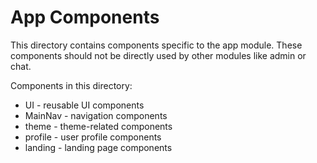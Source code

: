 
# App Components

This directory contains components specific to the app module. These components should not be directly used by other modules like admin or chat.

Components in this directory:
- UI - reusable UI components
- MainNav - navigation components
- theme - theme-related components
- profile - user profile components
- landing - landing page components

